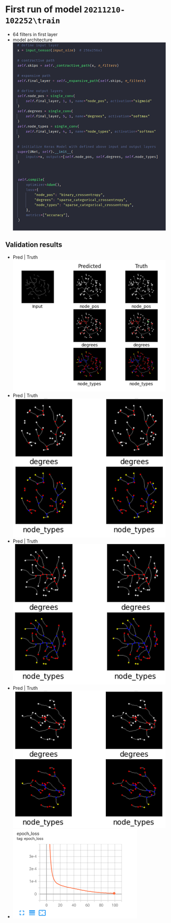 # First run of model `20211210-102252\train`
* 64 filters in first layer
* model architecture  
	![](/unlisted/_img/first-run-model-arch.png)

## Validation results
* Pred | Truth  
	![](/unlisted/_img/first-run-pred-1.png) 
* Pred | Truth  
	![](/unlisted/_img/first-run-pred-2.png)
* Pred | Truth  
	![](/unlisted/_img/first-run-pred-3.png)
* Pred | Truth  
	![](/unlisted/_img/first-run-pred-4.png)
* ![](/unlisted/_img/first-run-loss%201.png)